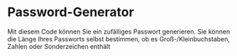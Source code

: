 ﻿# Password-Generator
 
Mit diesem Code können Sie ein zufälliges Passwort generieren. Sie können die Länge Ihres Passworts selbst bestimmen, ob es Groß-/Kleinbuchstaben, Zahlen oder Sonderzeichen enthält
